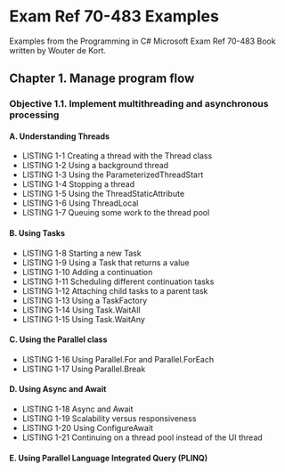 # Exam Ref 70-483 Examples
Examples from the Programming in C# Microsoft Exam Ref 70-483 Book written by Wouter de Kort.

## Chapter 1. Manage program flow

### Objective 1.1. Implement multithreading and asynchronous processing

#### A. Understanding Threads
- LISTING 1-1 Creating a thread with the Thread class
- LISTING 1-2 Using a background thread
- LISTING 1-3 Using the ParameterizedThreadStart
- LISTING 1-4 Stopping a thread
- LISTING 1-5 Using the ThreadStaticAttribute
- LISTING 1-6 Using ThreadLocal
- LISTING 1-7 Queuing some work to the thread pool

#### B. Using Tasks
- LISTING 1-8 Starting a new Task
- LISTING 1-9 Using a Task that returns a value
- LISTING 1-10 Adding a continuation
- LISTING 1-11 Scheduling different continuation tasks
- LISTING 1-12 Attaching child tasks to a parent task
- LISTING 1-13 Using a TaskFactory
- LISTING 1-14 Using Task.WaitAll
- LISTING 1-15 Using Task.WaitAny

#### C. Using the Parallel class
- LISTING 1-16 Using Parallel.For and Parallel.ForEach
- LISTING 1-17 Using Parallel.Break

#### D. Using Async and Await
- LISTING 1-18 Async and Await
- LISTING 1-19 Scalability versus responsiveness
- LISTING 1-20 Using ConfigureAwait
- LISTING 1-21 Continuing on a thread pool instead of the UI thread

#### E. Using Parallel Language Integrated Query (PLINQ)